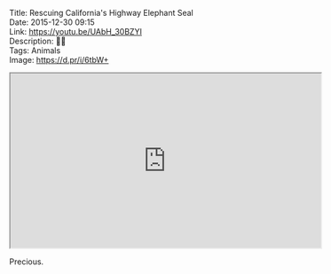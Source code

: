 Title: Rescuing California's Highway Elephant Seal  
Date: 2015-12-30 09:15  
Link: https://youtu.be/UAbH_30BZYI  
Description: 🌊🦁  
Tags: Animals  
Image: https://d.pr/i/6tbW+  

<iframe class="radius" width="560" height="315" src="https://www.youtube.com/embed/UAbH_30BZYI" allowfullscreen></iframe>

Precious.